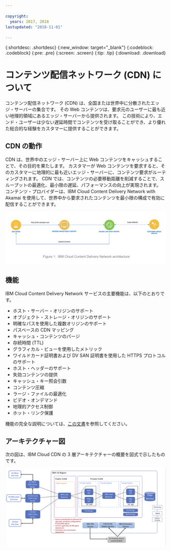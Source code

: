 ```yaml
---

copyright:
  years: 2017, 2018
lastupdated: "2018-11-01"

---
```


{:shortdesc: .shortdesc}
{:new_window: target="_blank"}
{:codeblock: .codeblock}
{:pre: .pre}
{:screen: .screen}
{:tip: .tip}
{:download: .download}

# コンテンツ配信ネットワーク (CDN) について

コンテンツ配信ネットワーク (CDN) は、全国または世界中に分散されたエッジ・サーバーの集合です。 その Web コンテンツは、要求元のユーザーに最も近い地理的領域にあるエッジ・サーバーから提供されます。 この技術により、エンド・ユーザーは少ない遅延時間でコンテンツを受け取ることができ、より優れた総合的な経験をカスタマーに提供することができます。

## CDN の動作

CDN は、世界中のエッジ・サーバー上に Web コンテンツをキャッシュすることで、その目的を果たします。 カスタマーが Web コンテンツを要求すると、そのカスタマーに地理的に最も近いエッジ・サーバーに、コンテンツ要求がルーティングされます。 CDN では、コンテンツの必要移動距離を削減することで、スループットの最適化、最小限の遅延、パフォーマンスの向上が実現されます。 コンテンツ・プロバイダーは、IBM Cloud Content Delivery Network with Akamai を使用して、世界中から要求されたコンテンツを最小限の構成で有効に配信することができます。

![CDN 概要図](images/high-level-cdn-diagram.png)

## 機能

IBM Cloud Content Delivery Network サービスの主要機能は、以下のとおりです。
  * ホスト・サーバー・オリジンのサポート
  * オブジェクト・ストレージ・オリジンのサポート
  * 明確なパスを使用した複数オリジンのサポート
  * パスベースの CDN マッピング
  * キャッシュ・コンテンツのパージ
  * 存続時間 (TTL)
  * グラフィカル・ビューを使用したメトリック
  * ワイルドカード証明書および DV SAN 証明書を使用した HTTPS プロトコルのサポート
  * ホスト・ヘッダーのサポート
  * 失効コンテンツの提供
  * キャッシュ・キー照会引数
  * コンテンツ圧縮
  * ラージ・ファイルの最適化
  * ビデオ・オンデマンド
  * 地理的アクセス制御
  * ホット・リンク保護

機能の完全な説明については、[この文書](feature-descriptions.html#feature-descriptions)を参照してください。

## アーキテクチャー図

次の図は、IBM Cloud CDN の 3 層アーキテクチャーの概要を図式で示したものです。

![アーキテクチャー図](images/3-tier-architecture.png)
